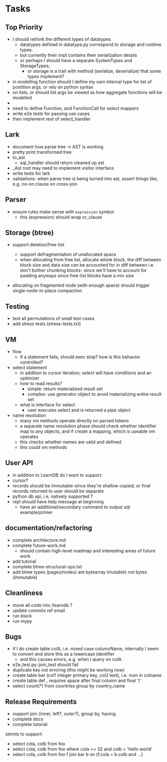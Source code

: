 # Tasks

## Top Priority
- I should rethink the different types of datatypes
  - datatypes defined in datatype.py correspond to storage and runtime types.
  - but currently their impl contains their serialization details
  - or perhaps I should have a separate SystemTypes and StorageTypes; 
    - or storage is a trait with method (serialize, deserialize) that some types implement? 
- in modelling function should I define my own internal type for list of postition args, or rely on python syntax
- on lists, or should list args be viewed as how aggregate functions will be modelled
- 
- need to define Function, and FunctionCall for select mappers
- write e2e tests for passing use cases
- then implement rest of select_handler


## Lark
  - document how parse tree -> AST is working
  - pretty print transformed tree
  - to_ast 
      - sql_handler should return cleaned up ast
  - _Ast root may need to implement visitor interface
  - write tests for lark
  - validations: when parse tree is being turned into ast, assert things like, e.g. no-on clause on cross-join

## Parser
- ensure rules make sense with `expression` symbol
  - this (expression) should wrap or_clause



## Storage (btree)
- support deletion/free-list  
  - support defragmentation of unallocated space
  - when allocating from free list, allocate whole block, 
    the diff between block size and data size can be accounted for in diff between
    i.e. don't bother chunking blocks- since we'll have to account for padding anyways since free-list blocks have a min size
    
- allocating on fragmented node (with enough space) should trigger 
  single-node-in-place compaction


## Testing
- test all permutations of small test cases
- add stress tests (stress-tests.txt)

## VM
- flow
  - if a statement fails, should exec stop? how is this behavior controlled?
- select statement
  - in addition to cursor iteration; select will have conditions
    and an optimizer
  - how to read results? 
    - simple: return materialized result set       
    - complex: use generator object to avoid materializing entire result set 
  - what is interface for select
    - user executes select and is returned a pipe object
- name resolution
  - many vm methods operate directly on parsed tokens
  - a separate name resolution phase should check whether identifier map to any objects, and if create a mapping, which is useable vm operates
  - this checks whether names are valid and defined
  - this could vm methods


## User API
 - in addition to LearnDB do I want to support:
 - cursor?
 - records should be immutable-since they're shallow copied; or final records returned to user should be separate
 - python db api, i.e. natively supported ?
 - repl should have help message at beginning
   - have an additional/secondary command to output sql example/primer

## documentation/refactoring
- complete architecture.md
- complete future-work.md  
    - should contain high-level roadmap and interesting areas of future work
- add tutorial
- complete btree-structural-ops.txt
- add btree types (pages/nodes) are bytearray (mutable) not bytes (immutable)

## Cleanliness
- move all code into /learndb ?
- update commits ref email
- run black
- run mypy

## Bugs
  - if I do create table colA, i.e. mixed case columnName, internally I seem to convert and store this as a lowercase identifier
    - and this causes errors, e.g. when I query on colA
  - e2e_test.py::join_test should fail
  - duplicate key not erroring (this might be working now)
  - create table bar (col1 integer primary key, col2 text), i.e. num in colname
  - create table def , requires space after final column and final ')'
  - select count(*) from countries group by country_name

## Release Requirements
  - support join (inner, left?, outer?), group by, having
  - complete docs
  - complete tutorial

stmnts to support:
  - select cola, colb from foo
  - select cola, colb from foo where cola >= 32 and colb = 'hello world'
  - select cola, colb 
    from foo f
    join bar b
      on (f.cola = b.colb and ...)
